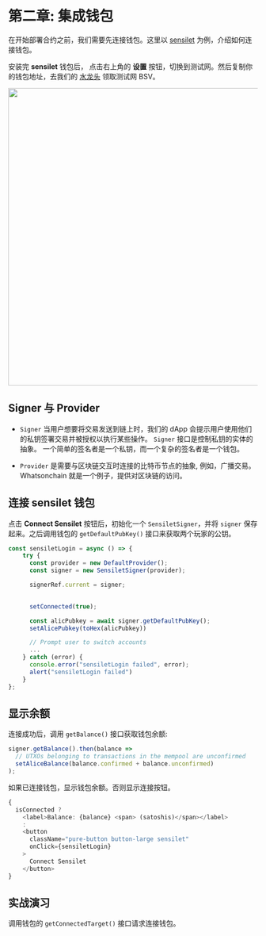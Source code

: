 # 第二章: 集成钱包

在开始部署合约之前，我们需要先连接钱包。这里以 [sensilet](https://sensilet.com) 为例，介绍如何连接钱包。

安装完 **sensilet** 钱包后， 点击右上角的 **设置** 按钮，切换到测试网。然后复制你的钱包地址，去我们的 [水龙头](https://scrypt.io/#faucet) 领取测试网 BSV。

<img src="https://github.com/sCrypt-Inc/image-hosting/blob/master/learn-scrypt-courses/testcoin.gif?raw=true" width="600">

## Signer 与 Provider

- `Signer` 当用户想要将交易发送到链上时，我们的 dApp 会提示用户使用他们的私钥签署交易并被授权以执行某些操作。 `Signer` 接口是控制私钥的实体的抽象。 一个简单的签名者是一个私钥，而一个复杂的签名者是一个钱包。

- `Provider` 是需要与区块链交互时连接的比特币节点的抽象, 例如，广播交易。 Whatsonchain 就是一个例子，提供对区块链的访问。


## 连接 **sensilet** 钱包

点击 **Connect Sensilet** 按钮后，初始化一个 `SensiletSigner`，并将 `signer` 保存起来。之后调用钱包的 `getDefaultPubKey()` 接口来获取两个玩家的公钥。

```ts
const sensiletLogin = async () => {
    try {
      const provider = new DefaultProvider();
      const signer = new SensiletSigner(provider);

      signerRef.current = signer;
      

      setConnected(true);

      const alicPubkey = await signer.getDefaultPubKey();
      setAlicePubkey(toHex(alicPubkey))

      // Prompt user to switch accounts
      ...
    } catch (error) {
      console.error("sensiletLogin failed", error);
      alert("sensiletLogin failed")
    }
};
```

## 显示余额

连接成功后，调用 `getBalance()` 接口获取钱包余额:

```ts
signer.getBalance().then(balance => 
  // UTXOs belonging to transactions in the mempool are unconfirmed
  setAliceBalance(balance.confirmed + balance.unconfirmed)
);
```

如果已连接钱包，显示钱包余额。否则显示连接按钮。

```ts
{
  isConnected ?
    <label>Balance: {balance} <span> (satoshis)</span></label>
    :
    <button
      className="pure-button button-large sensilet"
      onClick={sensiletLogin}
    >
      Connect Sensilet
    </button>
}
```

## 实战演习

调用钱包的 `getConnectedTarget()` 接口请求连接钱包。
